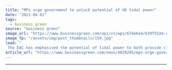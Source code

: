 ```yaml
---
title: "MPs urge government to unlock potential of UK tidal power"
date: "2021-04-01"
tags: 
  - business green
source: "business green"
image_url: "https://www.businessgreen.com/api/v1/wps/67de6e4/639f55a9-c2fc-4941-aac9-bd377cfde83a/2/iStock-598229340-185x114.jpg"
image_fp: "/assets/img/post_thumbnails/154.jpg"
lead: "
 The EAC has emphasised the potential of tidal power to both provide clean energy for the grid and provide broader economic benefits, in a letter sent to Business Secretary Kwasi Kwarteng ..."
article_url: "https://www.businessgreen.com/news/4029295/mps-urge-government-unlock-potential-uk-tidal-power"
---
```


---
